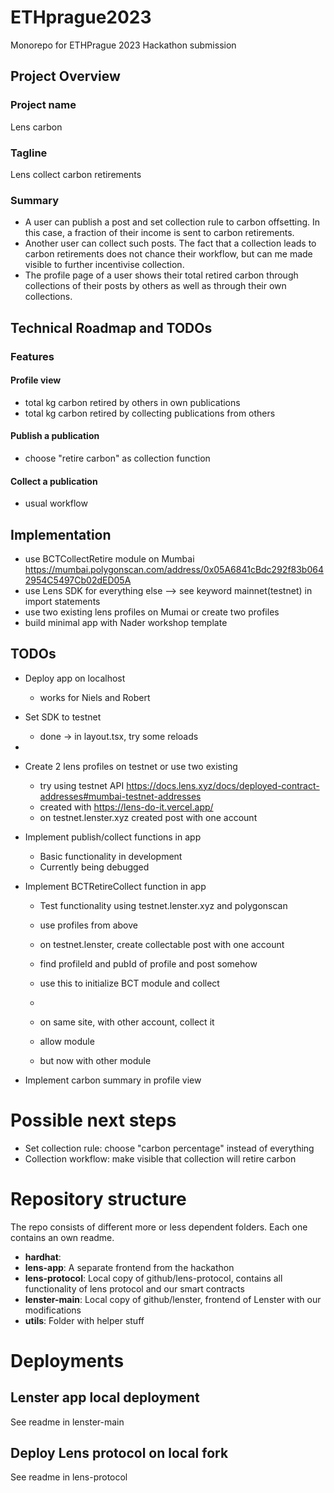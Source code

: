# ETHprague2023

Monorepo for ETHPrague 2023 Hackathon submission

## Project Overview

### Project name
Lens carbon

### Tagline
Lens collect carbon retirements

### Summary

- A user can publish a post and set collection rule to carbon offsetting. In this case, a fraction of their income is sent to carbon retirements.
- Another user can collect such posts. The fact that a collection leads to carbon retirements does not chance their workflow, but can me made visible to further incentivise collection.
- The profile page of a user shows their total retired carbon through collections of their posts by others as well as through their own collections.


## Technical Roadmap and TODOs

### Features

#### Profile view
- total kg carbon retired by others in own publications
- total kg carbon retired by collecting publications from others

#### Publish a publication
- choose "retire carbon" as collection function

#### Collect a publication
- usual workflow


## Implementation
- use BCTCollectRetire module on Mumbai https://mumbai.polygonscan.com/address/0x05A6841cBdc292f83b0642954C5497Cb02dED05A
- use Lens SDK for everything else --> see keyword mainnet(testnet) in import statements
- use two existing lens profiles on Mumai or create two profiles
- build minimal app with Nader workshop template

## TODOs

- Deploy app on localhost
  - works for Niels and Robert
- Set SDK to testnet
  - done -> in layout.tsx, try some reloads
- 
- Create 2 lens profiles on testnet or use two existing
  - try using testnet API https://docs.lens.xyz/docs/deployed-contract-addresses#mumbai-testnet-addresses
  - created with https://lens-do-it.vercel.app/
  - on testnet.lenster.xyz created post with one account


- Implement publish/collect functions in app
  - Basic functionality in development
  - Currently being debugged

- Implement BCTRetireCollect function in app
  - Test functionality using testnet.lenster.xyz and polygonscan
  - use profiles from above
  - on testnet.lenster, create collectable post with one account
  - find profileId and pubId of profile and post somehow

  - use this to initialize BCT module and collect
  - 


  - on same site, with other account, collect it
  - allow module
  - but now with other module
- Implement carbon summary in profile view




# Possible next steps

- Set collection rule: choose "carbon percentage" instead of everything
- Collection workflow: make visible that collection will retire carbon

# Repository structure

The repo consists of different more or less dependent folders. Each one contains an own readme.

- **hardhat**:
- **lens-app**: A separate frontend from the hackathon
- **lens-protocol**: Local copy of github/lens-protocol, contains all functionality of lens protocol and our smart contracts
- **lenster-main**: Local copy of github/lenster, frontend of Lenster with our modifications
- **utils**: Folder with helper stuff

# Deployments
## Lenster app local deployment
See readme in lenster-main

## Deploy Lens protocol on local fork
See readme in lens-protocol
